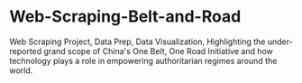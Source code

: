 # Web-Scraping-Belt-and-Road
Web Scraping Project, Data Prep, Data Visualization, Highlighting the under-reported grand scope of China's One Belt, One Road Initiative and how technology plays a role in empowering authoritarian regimes around the world. 
